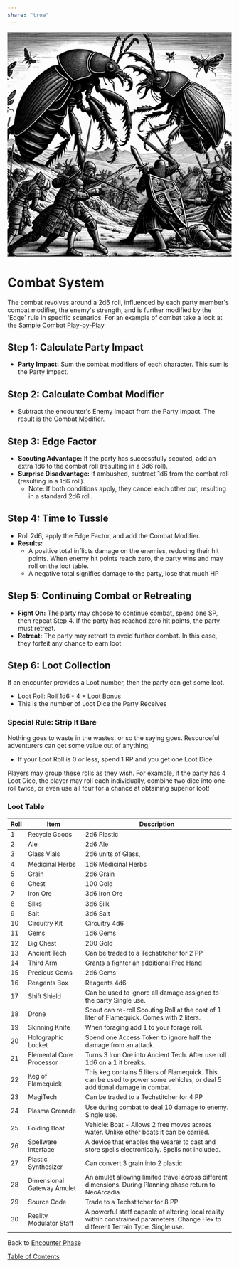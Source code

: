 ```yaml
---  
share: "true"  
---  
```

  
  
![combat-system](./combat-system.png)  
  
# Combat System  
  
The combat revolves around a 2d6 roll, influenced by each party member's combat modifier, the enemy's strength, and is further modified by the 'Edge' rule in specific scenarios. For an example of combat take a look at the [Sample Combat Play-by-Play](./Sample%20Combat%20Play-by-Play.html)  
## Step 1: Calculate Party Impact  
  
- **Party Impact:** Sum the combat modifiers of each character. This sum is the Party Impact.  
  
## Step 2: Calculate Combat Modifier  
  
- Subtract the encounter's Enemy Impact from the Party Impact. The result is the Combat Modifier.  
  
## Step 3: Edge Factor  
  
- **Scouting Advantage:** If the party has successfully scouted, add an extra 1d6 to the combat roll (resulting in a 3d6 roll).  
- **Surprise Disadvantage:** If ambushed, subtract 1d6 from the combat roll (resulting in a 1d6 roll).  
   - Note: If both conditions apply, they cancel each other out, resulting in a standard 2d6 roll.  
  
## Step 4: Time to Tussle  
  
- Roll 2d6, apply the Edge Factor, and add the Combat Modifier.  
- **Results:**   
   - A positive total inflicts damage on the enemies, reducing their hit points. When enemy hit points reach zero, the party wins and may roll on the loot table.  
   - A negative total signifies damage to the party, lose that much HP  
  
## Step 5: Continuing Combat or Retreating  
  
- **Fight On:** The party may choose to continue combat, spend one SP, then repeat Step 4. If the party has reached zero hit points, the party must retreat.  
- **Retreat:** The party may retreat to avoid further combat. In this case, they forfeit any chance to earn loot.  
  
## Step 6: Loot Collection  
  
If an encounter provides a Loot number, then the party can get some loot.  
  
- Loot Roll: Roll 1d6 - 4 + Loot Bonus  
- This is the number of Loot Dice the Party Receives  
  
### Special Rule: Strip It Bare  
  
Nothing goes to waste in the wastes, or so the saying goes. Resourceful adventurers can get some value out of anything.   
  
- If your Loot Roll is 0 or less, spend 1 RP and you get one Loot Dice.  
  
Players may group these rolls as they wish. For example, if the party has 4 Loot Dice, the player may roll each individually, combine two dice into one roll twice, or even use all four for a chance at obtaining superior loot!  
  
### Loot Table  
  
| Roll | Item | Description |  
| ---- | ---- | ---- |  
| 1 | Recycle Goods | 2d6 Plastic |  
| 2 | Ale | 2d6 Ale |  
| 3 | Glass Vials | 2d6 units of Glass, |  
| 4 | Medicinal Herbs | 1d6 Medicinal Herbs |  
| 5 | Grain | 2d6 Grain |  
| 6 | Chest | 100 Gold |  
| 7 | Iron Ore | 3d6 Iron Ore |  
| 8 | Silks | 3d6 Silk |  
| 9 | Salt | 3d6 Salt |  
| 10 | Circuitry Kit | Circuitry 4d6 |  
| 11 | Gems | 1d6 Gems |  
| 12 | Big Chest | 200 Gold |  
| 13 | Ancient Tech | Can be traded to a Techstitcher for 2 PP |  
| 14 | Third Arm | Grants a fighter an additional Free Hand |  
| 15 | Precious Gems | 2d6 Gems |  
| 16 | Reagents Box | Reagents 4d6 |  
| 17 | Shift Shield | Can be used to ignore all damage assigned to the party Single use. |  
| 18 | Drone | Scout can re-roll Scouting Roll at the cost of 1 liter of Flamequick. Comes with 2 liters. |  
| 19 | Skinning Knife | When foraging add 1 to your forage roll.  |  
| 20 | Holographic Locket | Spend one Access Token to ignore half the damage from an attack.  |  
| 21 | Elemental Core Processor | Turns 3 Iron Ore into Ancient Tech. After use roll 1d6 on a 1 it breaks. |  
| 22 | Keg of Flamequick | This keg contains 5 liters of Flamequick. This can be used to power some vehicles, or deal 5 additional damage in combat.  |  
| 23 | MagiTech | Can be traded to a Techstitcher for 4 PP |  
| 24 | Plasma Grenade | Use during combat to deal 10 damage to enemy. Single use. |  
| 25 | Folding Boat | Vehicle: Boat - Allows 2 free moves across water. Unlike other boats it can be carried. |  
| 26 | Spellware Interface | A device that enables the wearer to cast and store spells electronically. Spells not included. |  
| 27 | Plastic Synthesizer | Can convert 3 grain into 2 plastic |  
| 28 | Dimensional Gateway Amulet | An amulet allowing limited travel across different dimensions. During Planning phase return to NeoArcadia  |  
| 29 | Source Code | Trade to a Techstitcher for 8 PP |  
| 30 | Reality Modulator Staff | A powerful staff capable of altering local reality within constrained parameters. Change Hex to different Terrain Type. Single use. |  
  
Back to [Encounter Phase](./Encounter%20Phase.html)  
  
[Table of Contents](./Table%20of%20Contents.html)  

